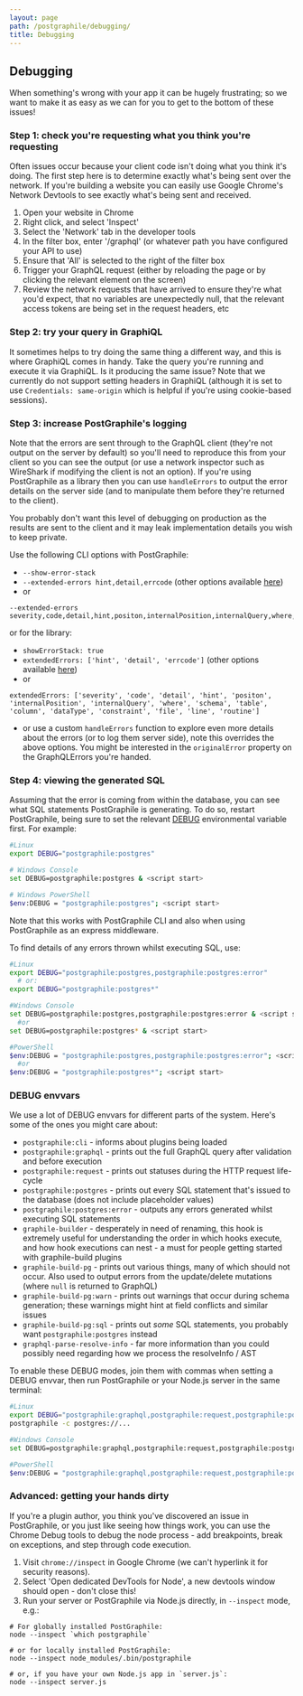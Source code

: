```yaml
---
layout: page
path: /postgraphile/debugging/
title: Debugging
---
```


## Debugging

When something's wrong with your app it can be hugely frustrating; so we want to make
it as easy as we can for you to get to the bottom of these issues!


### Step 1: check you're requesting what you think you're requesting

Often issues occur because your client code isn't doing what you think it's
doing. The first step here is to determine exactly what's being sent over the
network. If you're building a website you can easily use Google Chrome's
Network Devtools to see exactly what's being sent and received.

1. Open your website in Chrome
2. Right click, and select 'Inspect'
3. Select the 'Network' tab in the developer tools
4. In the filter box, enter '/graphql' (or whatever path you have configured your API to use)
5. Ensure that 'All' is selected to the right of the filter box
6. Trigger your GraphQL request (either by reloading the page or by clicking the relevant element on the screen)
7. Review the network requests that have arrived to ensure they're what you'd expect, that no variables are unexpectedly null, that the relevant access tokens are being set in the request headers, etc

### Step 2: try your query in GraphiQL

It sometimes helps to try doing the same thing a different way, and this is
where GraphiQL comes in handy. Take the query you're running and execute it via
GraphiQL. Is it producing the same issue? Note that we currently do not support
setting headers in GraphiQL (although it is set to use `Credentials:
same-origin` which is helpful if you're using cookie-based sessions).

### Step 3: increase PostGraphile's logging

Note that the errors are sent through to the GraphQL client (they're not
output on the server by default) so you'll need to reproduce this from your
client so you can see the output (or use a network inspector such as
WireShark if modifying the client is not an option). If you're using
PostGraphile as a library then you can use `handleErrors` to output the error
details on the server side (and to manipulate them before they're returned to
the client).

You probably don't want this level of debugging on production as the results
are sent to the client and it may leak implementation details you wish to
keep private.

Use the following CLI options with PostGraphile:

- `--show-error-stack`
- `--extended-errors hint,detail,errcode` (other options available [here](https://github.com/brianc/node-postgres/blob/7de137f9f88611b8fcae5539aa90b6037133f1f1/lib/connection.js#L565-L580))
- or 
```
--extended-errors severity,code,detail,hint,positon,internalPosition,internalQuery,where,schema,table,column,dataType,constraint,file,line,routine
```

or for the library:

- `showErrorStack: true`
- `extendedErrors: ['hint', 'detail', 'errcode']` (other options available [here](https://github.com/brianc/node-postgres/blob/7de137f9f88611b8fcae5539aa90b6037133f1f1/lib/connection.js#L565-L580))
- or
```
extendedErrors: ['severity', 'code', 'detail', 'hint', 'positon', 'internalPosition', 'internalQuery', 'where', 'schema', 'table', 'column', 'dataType', 'constraint', 'file', 'line', 'routine']
```
- or use a custom `handleErrors` function to explore even more details about
  the errors (or to log them server side), note this overrides the above
  options. You might be interested in the `originalError` property on the
  GraphQLErrors you're handed.


### Step 4: viewing the generated SQL

Assuming that the error is coming from within the database, you can see what
SQL statements PostGraphile is generating. To do so, restart PostGraphile,
being sure to set the relevant [DEBUG](https://github.com/visionmedia/debug)
environmental variable first. For example:

```bash
#Linux
export DEBUG="postgraphile:postgres"

# Windows Console
set DEBUG=postgraphile:postgres & <script start>

# Windows PowerShell
$env:DEBUG = "postgraphile:postgres"; <script start>
```

Note that this works with PostGraphile CLI and also when using PostGraphile as an express middleware.

To find details of any errors thrown whilst executing SQL, use:

```bash
#Linux
export DEBUG="postgraphile:postgres,postgraphile:postgres:error"
  # or:
export DEBUG="postgraphile:postgres*"

#Windows Console
set DEBUG=postgraphile:postgres,postgraphile:postgres:error & <script start>
  #or
set DEBUG=postgraphile:postgres* & <script start>

#PowerShell
$env:DEBUG = "postgraphile:postgres,postgraphile:postgres:error"; <script start>
  #or
$env:DEBUG = "postgraphile:postgres*"; <script start>
```

### DEBUG envvars

We use a lot of DEBUG envvars for different parts of the system. Here's some of the ones you might care about:

- `postgraphile:cli` - informs about plugins being loaded
- `postgraphile:graphql` - prints out the full GraphQL query after validation and before execution
- `postgraphile:request` - prints out statuses during the HTTP request life-cycle
- `postgraphile:postgres` - prints out every SQL statement that's issued to the database (does not include placeholder values)
- `postgraphile:postgres:error` - outputs any errors generated whilst executing SQL statements
- `graphile-builder` - desperately in need of renaming, this hook is extremely useful for understanding the order in which hooks execute, and how hook executions can nest - a must for people getting started with graphile-build plugins
- `graphile-build-pg` - prints out various things, many of which should not occur. Also used to output errors from the update/delete mutations (where `null` is returned to GraphQL)
- `graphile-build-pg:warn` - prints out warnings that occur during schema generation; these warnings might hint at field conflicts and similar issues
- `graphile-build-pg:sql` - prints out _some_ SQL statements, you probably want `postgraphile:postgres` instead
- `graphql-parse-resolve-info` - far more information than you could possibly need regarding how we process the resolveInfo / AST

To enable these DEBUG modes, join them with commas when setting a DEBUG envvar, then run PostGraphile or your Node.js server in the same terminal:

```bash
#Linux
export DEBUG="postgraphile:graphql,postgraphile:request,postgraphile:postgres*"
postgraphile -c postgres://...

#Windows Console
set DEBUG=postgraphile:graphql,postgraphile:request,postgraphile:postgres* & postgraphile -c postgres://...

#PowerShell
$env:DEBUG = "postgraphile:graphql,postgraphile:request,postgraphile:postgres*"; postgraphile -c postgres://...
```

### Advanced: getting your hands dirty

If you're a plugin author, you think you've discovered an issue in
PostGraphile, or you just like seeing how things work, you can use the Chrome
Debug tools to debug the node process - add breakpoints, break on exceptions,
and step through code execution.

1. Visit `chrome://inspect` in Google Chrome (we can't hyperlink it for security reasons).
2. Select 'Open dedicated DevTools for Node', a new devtools window should open - don't close this!
3. Run your server or PostGraphile via Node.js directly, in `--inspect` mode, e.g.:

```
# For globally installed PostGraphile:
node --inspect `which postgraphile`

# or for locally installed PostGraphile:
node --inspect node_modules/.bin/postgraphile

# or, if you have your own Node.js app in `server.js`:
node --inspect server.js
```
